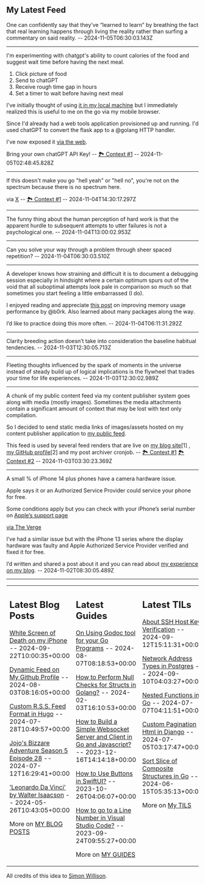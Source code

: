 ## My Latest Feed

<!-- feed starts -->
One can confidently say that they’ve “learned to learn” by breathing the fact that real learning happens through living the reality rather than surfing a commentary on said reality.  -- 2024-11-05T06:30:03.143Z

---

I'm experimenting with chatgpt's ability to count calories of the food and suggest wait time before having the next meal.

1. Click picture of food
2. Send to chatGPT
3. Receive rough time gap in hours
3. Set a timer to wait before having next meal

I've initially thought of using [it in my local machine](https://github.com/tnvmadhav/calorie-genie ) but I immediately realized this is useful to me on the go via my mobile browser.

Since I'd already had a web tools application provisioned up and running. I'd used chatGPT to convert the flask app to a @golang HTTP handler.

I've now exposed it [via the web](https://smolkit.com/calorie-genie/ ).

Bring your own chatGPT API Key! -- [🏞️ Context #1](https://cpx.tnvmadhav.me/content/image/content-images/image_9XMX4cn.png) -- 2024-11-05T02:48:45.828Z

---

If this doesn't make you go "hell yeah" or "hell no", you're not on the spectrum because there is no spectrum here.

via [X](https://twitter.com/twitter/status/1852821795415441825/) -- [🏞️ Context #1](https://cpx.tnvmadhav.me/content/image/content-images/image_O9VMWPl.png) -- 2024-11-04T14:30:17.297Z

---

The funny thing about the human perception of hard work is that the apparent hurdle to subsequent attempts to utter failures is not a psychological one.  -- 2024-11-04T13:00:02.953Z

---

Can you solve your way through a problem through sheer spaced repetition?  -- 2024-11-04T06:30:03.510Z

---

A developer knows how straining and  difficult it is to document a debugging session especially in hindsight where a certain optimum spurs out of the void that all suboptimal attempts look pale in comparison so much so that sometimes you start feeling a little embarrassed (I do).

I enjoyed reading and appreciate [this post](https://jvns.ca/blog/2024/10/27/asn-ip-address-memory/ ) on improving memory usage performance by @b0rk. Also learned about many packages along the way.

I’d like to practice doing this more often.  -- 2024-11-04T06:11:31.292Z

---

Clarity breeding action doesn’t take into consideration the baseline habitual tendencies.  -- 2024-11-03T12:30:05.713Z

---

Fleeting thoughts influenced by the spark of moments in the universe instead of steady build up of logical implications is the flywheel that trades your time for life experiences.  -- 2024-11-03T12:30:02.989Z

---

A chunk of my public content feed via my content publisher system goes along with media (mostly images). Sometimes the media attachments contain a significant amount of context that may be lost with text only compilation.

So I decided to send static media links of images/assets hosted on my content publisher application to [my public feed](https://cpx.tnvmadhav.me/content/tnvmadhav/stream/).

This feed is used by several feed renders that are live on [my blog site](https://tnvmadhav.me)[1] , [my GitHub profile](https://github.com/tnvmadhav)[2] and my post archiver cronjob. -- [🏞️ Context #1](https://cpx.tnvmadhav.me/content/image/content-images/image_6mxvqqe.png) [🏞️ Context #2](https://cpx.tnvmadhav.me/content/image/content-images/image_1j0fmyM.png) -- 2024-11-03T03:30:23.369Z

---

A small % of iPhone 14 plus phones have a camera hardware issue.

Apple says it or an Authorized Service Provider could service your phone for free.

Some conditions apply but you can check with your iPhone’s serial number on [Apple’s support page](https://support.apple.com/iphone-14-plus-service-program-for-rear-camera-issue)

[via The Verge](https://www.theverge.com/2024/11/1/24285851/some-iphone-14-plus-phones-have-a-camera-issue-but-apple-may-fix-it-for-free)


I’ve had a similar issue but with the iPhone 13 series where the display hardware was faulty and Apple Authorized Service Provider verified and fixed it for free.

I’d written and shared a post about it and you can read about [my experience on my blog](https://tnvmadhav.me/blog/white-screen-of-death-on-my-iphone/ ).  -- 2024-11-02T08:30:05.489Z
<!-- feed ends -->


---


<table><tr><td valign="top" width="33%">

## Latest Blog Posts

<!-- blog starts -->
[White Screen of Death on my iPhone](https://tnvmadhav.me/blog/white-screen-of-death-on-my-iphone/) -- 2024-09-22T10:00:35+00:00

[Dynamic Feed on My Github Profile](https://tnvmadhav.me/blog/dynamic-feed-on-my-github-profile/) -- 2024-08-03T08:16:05+00:00

[Custom R.S.S. Feed Format in Hugo](https://tnvmadhav.me/blog/custom-rss-feed-format-in-hugo/) -- 2024-07-28T10:49:57+00:00

[Jojo's Bizzare Adventure Season 5 Episode 28](https://tnvmadhav.me/blog/jojos-bizzare-adventure-season-5-episode-28/) -- 2024-07-12T16:29:41+00:00

['Leonardo Da Vinci' by Walter Isaacson](https://tnvmadhav.me/blog/leonardo-da-vinci-by-walter-isaacson/) -- 2024-05-26T10:43:05+00:00

More on [MY BLOG POSTS](https://tnvmadhav.me/blog/)
<!-- blog ends -->

</td><td valign="top" width="34%">

## Latest Guides

<!-- guide starts -->
[On Using Godoc tool for your Go Programs](https://tnvmadhav.me/guides/on-using-godoc-tool/) -- 2024-08-07T08:18:53+00:00

[How to Perform Null Checks for Structs in Golang?](https://tnvmadhav.me/guides/how-to-perform-null-checks-for-structs-in-golang/) -- 2024-02-03T16:10:53+00:00

[How to Build a Simple Websocket Server and Client in Go and Javascript?](https://tnvmadhav.me/guides/how-to-build-a-simple-websocket-server-and-client-in-go/) -- 2023-12-16T14:14:18+00:00

[How to Use Buttons in SwiftUI?](https://tnvmadhav.me/guides/how-to-use-buttons-in-swiftui/) -- 2023-10-26T04:06:07+00:00

[How to go to a Line Number in Visual Studio Code?](https://tnvmadhav.me/guides/how-to-go-to-line-in-visual-studio-code/) -- 2023-09-24T09:55:27+00:00

More on [MY GUIDES](https://tnvmadhav.me/guides/)
<!-- guide ends -->

</td><td valign="top" width="33%">

## Latest TILs

<!-- til starts -->
[About SSH Host Key Verification](https://tnvmadhav.me/til/ssh-host-key-verification/) -- 2024-09-12T15:11:31+00:00

[Network Address Types in Postgres](https://tnvmadhav.me/til/network-address-types-in-postgres/) -- 2024-09-10T04:03:27+00:00

[Nested Functions in Go](https://tnvmadhav.me/til/nested-functions-in-go/) -- 2024-07-07T04:11:51+00:00

[Custom Pagination Html in Django](https://tnvmadhav.me/til/custom-pagination-html-in-django/) -- 2024-07-05T03:17:47+00:00

[Sort Slice of Composite Structures in Go](https://tnvmadhav.me/til/sort-slice-of-composite-structures-in-go/) -- 2024-06-15T05:35:13+00:00

More on [My TILS](https://tnvmadhav.me/til/)
<!-- til ends -->

</td></tr></table>


All credits of this idea to [Simon Willison](https://github.com/simonw/simonw/).